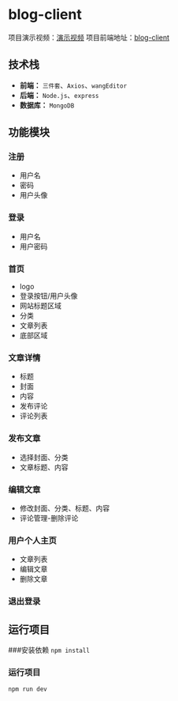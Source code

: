 # blog-client

项目演示视频：[演示视频](https://www.bilibili.com/video/BV1es4y1371H/)
项目前端地址：[blog-client](https://github.com/linfeng-weng/blog-client)

## 技术栈

- **前端：** `三件套`、`Axios`、`wangEditor`
- **后端：** `Node.js`、`express`
- **数据库：** `MongoDB`

## 功能模块

### 注册

- 用户名
- 密码
- 用户头像

### 登录

- 用户名
- 用户密码

### 首页

- logo
- 登录按钮/用户头像
- 网站标题区域
- 分类
- 文章列表
- 底部区域

### 文章详情

- 标题
- 封面
- 内容
- 发布评论
- 评论列表

### 发布文章

- 选择封面、分类
- 文章标题、内容

### 编辑文章

- 修改封面、分类、标题、内容
- 评论管理-删除评论

### 用户个人主页

- 文章列表
- 编辑文章
- 删除文章

### 退出登录

## 运行项目

###安装依赖
`npm install`

### 运行项目

`npm run dev`
